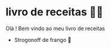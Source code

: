 # livro de receitas :man_cook:

Olá ! Bem vindo ao meu livro de receitas 

- Strogonoff de frango :chicken:

  

